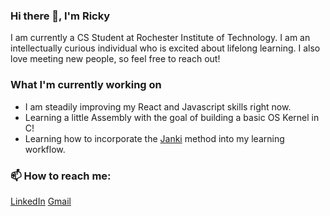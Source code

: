 ### Hi there 👋, I'm Ricky
I am currently a CS Student at Rochester Institute of Technology. I am an intellectually curious individual who is excited about lifelong learning. I also love meeting new people, so feel free to reach out!

### What I'm currently working on
* I am steadily improving my React and Javascript skills right now.
* Learning a little Assembly with the goal of building a basic OS Kernel in C!
* Learning how to incorporate the [Janki](https://www.jackkinsella.ie/articles/janki-method-refined) method into my learning workflow.

### 📫 How to reach me:
[LinkedIn](https://www.linkedin.com/in/riccardi-dalexis-255270186/)
[Gmail](mailto:rod7760@rit.edu)
